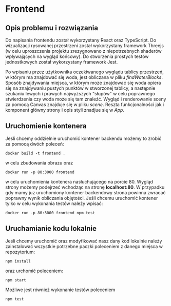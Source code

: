 
# Frontend

## Opis problemu i rozwiązania

Do napisania frontendu został wykorzystany React oraz TypeScript. Do wizualizacji rysowanej przestrzeni został wykorzystany framework Threejs (w celu uproszczenia projektu zrezygnowano z niepotrzebnych shaderów wpływających na wygląd końcowy). Do stworzenia prostych testów jednostkowych został wykorzystany framework Jest. 

Po wpisaniu przez użytkownika oczekiwanego wyglądu tablicy przestrzeń, w którym ma znajdować się woda, jest obliczana w pliku *findWaterBlocks*. Sposób znajdywania miejsca, w którym moze znajdować się woda opiera się na znajdywaniu pustych punktów w stworzonej tablicy, a następnie szukaniu lewych i prawych najwyższych "słupów" w celu poprawnego stwierdzenia czy woda może się tam znaleźć. Wygląd i renderowanie sceny za pomocą Canvas znajduje się w pliku *scene*. Reszta funkcjonalności jak i komponent główny strony i opis styli znadjue się w *App*.

## Uruchomienie kontenera
Jeśli chcemy oddzielnie uruchomić kontener backendu możemy to zrobić za pomocą dwóch poleceń:

```
docker build -t frontend .
```

w celu zbudowania obrazu oraz

```
docker run -p 80:3000 frontend
```

w celu uruchomienia kontenera nasłuchującego na porcie 80. Wygląd strony możemy podejrzeć wchodząc na stronę **localhost:80**. W przypadku gdy mamy juz uruchomiony kontener backendowy strona powinna zwracać poprawny wynik obliczania objętości.
Jeśli chcemu uruchomić kontener tylko w celu wykonania testów należy wpisać:

```
docker run -p 80:3000 frontend npm test
```

## Uruchamianie kodu lokalnie
Jeśli chcemy uruchomić oraz modyfikować nasz dany kod lokalnie należy zainstalować wszystkie potrzebne paczki poleceniem z danego miejsca w repozytorium:

```
npm install
```

oraz urchomić poleceniem:

```
npm start
```

Możliwe jest również wykonanie testów poleceniem

```
npm test
```
